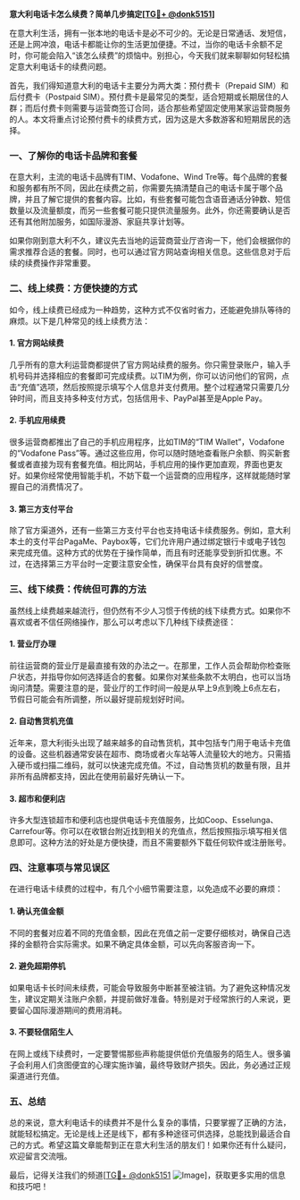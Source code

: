 **意大利电话卡怎么续费？简单几步搞定[[TG💪+ @donk5151](https://t.me/s/donk5151)]**

在意大利生活，拥有一张本地的电话卡是必不可少的。无论是日常通话、发短信，还是上网冲浪，电话卡都能让你的生活更加便捷。不过，当你的电话卡余额不足时，你可能会陷入“该怎么续费”的烦恼中。别担心，今天我们就来聊聊如何轻松搞定意大利电话卡的续费问题。

首先，我们得知道意大利的电话卡主要分为两大类：预付费卡（Prepaid SIM）和后付费卡（Postpaid SIM）。预付费卡是最常见的类型，适合短期或长期居住的人群；而后付费卡则需要与运营商签订合同，适合那些希望固定使用某家运营商服务的人。本文将重点讨论预付费卡的续费方式，因为这是大多数游客和短期居民的选择。

### **一、了解你的电话卡品牌和套餐**

在意大利，主流的电话卡品牌有TIM、Vodafone、Wind Tre等。每个品牌的套餐和服务都有所不同，因此在续费之前，你需要先搞清楚自己的电话卡属于哪个品牌，并且了解它提供的套餐内容。比如，有些套餐可能包含语音通话分钟数、短信数量以及流量额度，而另一些套餐可能只提供流量服务。此外，你还需要确认是否还有其他附加服务，如国际漫游、家庭共享计划等。

如果你刚到意大利不久，建议先去当地的运营商营业厅咨询一下，他们会根据你的需求推荐合适的套餐。同时，也可以通过官方网站查询相关信息。这些信息对于后续的续费操作非常重要。

### **二、线上续费：方便快捷的方式**

如今，线上续费已经成为一种趋势，这种方式不仅省时省力，还能避免排队等待的麻烦。以下是几种常见的线上续费方法：

#### **1. 官方网站续费**

几乎所有的意大利运营商都提供了官方网站续费的服务。你只需登录账户，输入手机号码并选择相应的套餐即可完成续费。以TIM为例，你可以访问他们的官网，点击“充值”选项，然后按照提示填写个人信息并支付费用。整个过程通常只需要几分钟时间，而且支持多种支付方式，包括信用卡、PayPal甚至是Apple Pay。

#### **2. 手机应用续费**

很多运营商都推出了自己的手机应用程序，比如TIM的“TIM Wallet”，Vodafone的“Vodafone Pass”等。通过这些应用，你可以随时随地查看账户余额、购买新套餐或者直接为现有套餐充值。相比网站，手机应用的操作更加直观，界面也更友好。如果你经常使用智能手机，不妨下载一个运营商的应用程序，这样就能随时掌握自己的消费情况了。

#### **3. 第三方支付平台**

除了官方渠道外，还有一些第三方支付平台也支持电话卡续费服务。例如，意大利本土的支付平台PagaMe、Paybox等，它们允许用户通过绑定银行卡或电子钱包来完成充值。这种方式的优势在于操作简单，而且有时还能享受到折扣优惠。不过，在选择第三方平台时一定要注意安全性，确保平台具有良好的信誉度。

### **三、线下续费：传统但可靠的方法**

虽然线上续费越来越流行，但仍然有不少人习惯于传统的线下续费方式。如果你不喜欢或者不信任网络操作，那么可以考虑以下几种线下续费途径：

#### **1. 营业厅办理**

前往运营商的营业厅是最直接有效的办法之一。在那里，工作人员会帮助你检查账户状态，并指导你如何选择适合的套餐。如果你对某些条款不太明白，也可以当场询问清楚。需要注意的是，营业厅的工作时间一般是从早上9点到晚上6点左右，节假日可能会有所调整，所以最好提前规划好时间。

#### **2. 自动售货机充值**

近年来，意大利街头出现了越来越多的自动售货机，其中包括专门用于电话卡充值的设备。这些机器通常安装在超市、商场或者火车站等人流量较大的地方。只需插入硬币或扫描二维码，就可以快速完成充值。不过，自动售货机的数量有限，且并非所有品牌都支持，因此在使用前最好先确认一下。

#### **3. 超市和便利店**

许多大型连锁超市和便利店也提供电话卡充值服务，比如Coop、Esselunga、Carrefour等。你可以在收银台附近找到相关的充值点，然后按照指示填写相关信息即可。这种方法的好处是方便快捷，而且不需要额外下载任何软件或注册账号。

### **四、注意事项与常见误区**

在进行电话卡续费的过程中，有几个小细节需要注意，以免造成不必要的麻烦：

#### **1. 确认充值金额**

不同的套餐对应着不同的充值金额，因此在充值之前一定要仔细核对，确保自己选择的金额符合实际需求。如果不确定具体金额，可以先向客服咨询一下。

#### **2. 避免超期停机**

如果电话卡长时间未续费，可能会导致服务中断甚至被注销。为了避免这种情况发生，建议定期关注账户余额，并提前做好准备。特别是对于经常旅行的人来说，更要留心国际漫游期间的费用消耗。

#### **3. 不要轻信陌生人**

在网上或线下续费时，一定要警惕那些声称能提供低价充值服务的陌生人。很多骗子会利用人们贪图便宜的心理实施诈骗，最终导致财产损失。因此，务必通过正规渠道进行充值。

### **五、总结**

总的来说，意大利电话卡的续费并不是什么复杂的事情，只要掌握了正确的方法，就能轻松搞定。无论是线上还是线下，都有多种途径可供选择，总能找到最适合自己的方式。希望这篇文章能帮到正在意大利生活的朋友们！如果你还有什么疑问，欢迎留言交流哦。

最后，记得关注我们的频道[[TG💪+ @donk5151](https://t.me/s/donk5151) ![Image](https://i.postimg.cc/rwNCRYN7/Snipaste-2025-04-30-17-27-05.png)]，获取更多实用的信息和技巧吧！